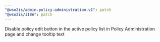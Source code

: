 ```yaml
---
"@wso2is/admin.policy-administration.v1": patch
"@wso2is/i18n": patch
---
```


Disable policy edit button in the active policy list in Policy Administration page and change tooltip text
